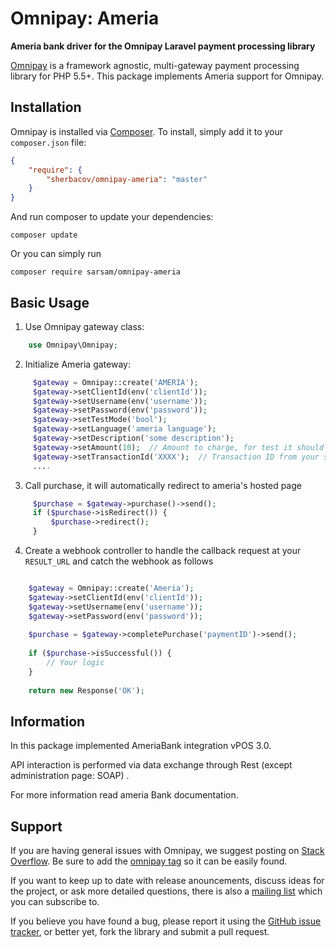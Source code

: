 # Omnipay: Ameria

**Ameria bank driver for the Omnipay Laravel payment processing library**

[Omnipay](https://github.com/thephpleague/omnipay) is a framework agnostic, multi-gateway payment
processing library for PHP 5.5+. This package implements Ameria support for Omnipay.

## Installation

Omnipay is installed via [Composer](http://getcomposer.org/). To install, simply add it
to your `composer.json` file:

```json
{
    "require": {
        "sherbacov/omnipay-ameria": "master"
    }
}
```

And run composer to update your dependencies:

    composer update

Or you can simply run

    composer require sarsam/omnipay-ameria

## Basic Usage

1. Use Omnipay gateway class:

```php
    use Omnipay\Omnipay;
```

2. Initialize Ameria gateway:

```php
     $gateway = Omnipay::create('AMERIA');
     $gateway->setClientId(env('clientId'));
     $gateway->setUsername(env('username'));
     $gateway->setPassword(env('password'));
     $gateway->setTestMode('bool');
     $gateway->setLanguage('ameria language');
     $gateway->setDescription('some description');
     $gateway->setAmount(10);  // Amount to charge, for test it should be 10
     $gateway->setTransactionId('XXXX');  // Transaction ID from your system
     ....
```

3. Call purchase, it will automatically redirect to ameria's hosted page

```php
     $purchase = $gateway->purchase()->send();
     if ($purchase->isRedirect()) {
         $purchase->redirect();
     }
```

4. Create a webhook controller to handle the callback request at your `RESULT_URL` and catch the webhook as follows

```php

    $gateway = Omnipay::create('Ameria');
    $gateway->setClientId(env('clientId'));
    $gateway->setUsername(env('username'));
    $gateway->setPassword(env('password'));
    
    $purchase = $gateway->completePurchase('paymentID')->send();
    
    if ($purchase->isSuccessful()) {       
        // Your logic     
    }
    
    return new Response('OK');

```
## Information

In this package implemented AmeriaBank integration vPOS 3.0. 

API interaction is performed via data exchange through Rest (except administration page: SOAP) .

For more information read ameria Bank documentation.

## Support

If you are having general issues with Omnipay, we suggest posting on
[Stack Overflow](http://stackoverflow.com/). Be sure to add the
[omnipay tag](http://stackoverflow.com/questions/tagged/omnipay) so it can be easily found.

If you want to keep up to date with release anouncements, discuss ideas for the project,
or ask more detailed questions, there is also a [mailing list](https://groups.google.com/forum/#!forum/omnipay) which
you can subscribe to.

If you believe you have found a bug, please report it using the [GitHub issue tracker](https://github.com/thephpleague/omnipay-idram/issues),
or better yet, fork the library and submit a pull request.
